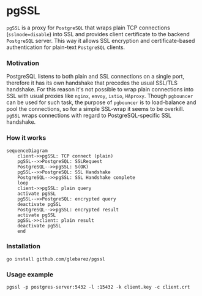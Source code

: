 # pgSSL
```pgSSL``` is a proxy for ```PostgreSQL``` that wraps plain TCP connections (```sslmode=disable```) into SSL and provides client certificate to the backend ```PostgreSQL``` server. This way it allows SSL encryption and certificate-based authentication for plain-text ```PostgreSQL``` clients.

### Motivation
PostgreSQL listens to both plain and SSL connections on a single port, therefore it has its own handshake that precedes the usual SSL/TLS handshake.
For this reason it's not possible to wrap plain connections into SSL with usual proxies like ```nginx```, ```envoy```, ```istio```, ```HAproxy```.
Though ```pgbouncer``` can be used for such task, the purpose of ```pgbouncer``` is to load-balance and pool the connections, so for a simple SSL-wrap it seems to be overkill.
```pgSSL``` wraps connections with regard to PostgreSQL-specific SSL handshake.

### How it works
```mermaid
sequenceDiagram
    client->>pgSSL: TCP connect (plain)
    pgSSL-->>PostgreSQL: SSLRequest
    PostgreSQL-->>pgSSL: S(OK)
    pgSSL-->>PostgreSQL: SSL Handshake
    PostgreSQL-->>pgSSL: SSL Handshake complete
    loop
    client->>pgSSL: plain query
    activate pgSSL
    pgSSL-->>PostgreSQL: encrypted query
    deactivate pgSSL
    PostgreSQL-->>pgSSL: encrypted result
    activate pgSSL
    pgSSL->>client: plain result
    deactivate pgSSL
    end
```

### Installation
```go install github.com/glebarez/pgssl```

### Usage example
```pgssl -p postgres-server:5432 -l :15432 -k client.key -c client.crt```
